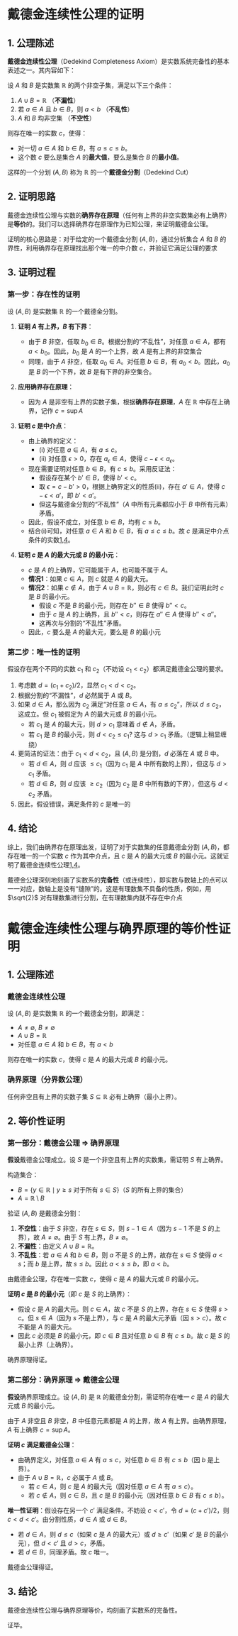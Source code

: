 # 戴德金连续性公理的证明

## 1. 公理陈述

**戴德金连续性公理**（Dedekind Completeness Axiom）是实数系统完备性的基本表述之一。其内容如下：

设 $A$ 和 $B$ 是实数集 $\mathbb{R}$ 的两个非空子集，满足以下三个条件：
1.  $A \cup B = \mathbb{R}$ （**不漏性**）
2.  若 $a \in A$ 且 $b \in B$，则 $a < b$ （**不乱性**）
3.  $A$ 和 $B$ 均非空集 （**不空性**）

则存在唯一的实数 $c$，使得：
-   对一切 $a \in A$ 和 $b \in B$，有 $a \leq c \leq b$。
-   这个数 $c$ 要么是集合 $A$ 的**最大值**，要么是集合 $B$ 的**最小值**。

这样的一个分划 $(A, B)$ 称为 $\mathbb{R}$ 的一个**戴德金分割**（Dedekind Cut）
## 2. 证明思路

戴德金连续性公理与实数的**确界存在原理**（任何有上界的非空实数集必有上确界）是**等价**的。我们可以选择确界存在原理作为已知公理，来证明戴德金公理。

证明的核心思路是：对于给定的一个戴德金分割 $(A, B)$，通过分析集合 $A$ 和 $B$ 的界性，利用确界存在原理找出那个唯一的中介数 $c$，并验证它满足公理的要求

## 3. 证明过程

### 第一步：存在性的证明

设 $(A, B)$ 是实数集 $\mathbb{R}$ 的一个戴德金分割。

1.  **证明 $A$ 有上界，$B$ 有下界**：
    -   由于 $B$ 非空，任取 $b_0 \in B$。根据分割的“不乱性”，对任意 $a \in A$，都有 $a < b_0$。因此，$b_0$ 是 $A$ 的一个上界，故 $A$ 是有上界的非空集合
    -   同理，由于 $A$ 非空，任取 $a_0 \in A$。对任意 $b \in B$，有 $a_0 < b$。因此，$a_0$ 是 $B$ 的一个下界，故 $B$ 是有下界的非空集合。

2.  **应用确界存在原理**：
    -   因为 $A$ 是非空有上界的实数子集，根据**确界存在原理**，$A$ 在 $\mathbb{R}$ 中存在上确界，记作 $c = \sup A$

3.  **证明 $c$ 是中介点**：
    -   由上确界的定义：
        -   (i) 对任意 $a \in A$，有 $a \leq c$。
        -   (ii) 对任意 $\epsilon > 0$，存在 $a_\epsilon \in A$，使得 $c - \epsilon < a_\epsilon$。
    -   现在需要证明对任意 $b \in B$，有 $c \leq b$。采用反证法：
        -   假设存在某个 $b' \in B$，使得 $b' < c$。
        -   取 $\epsilon = c - b' > 0$，根据上确界定义的性质(ii)，存在 $a' \in A$，使得 $c - \epsilon < a'$，即 $b' < a'$。
        -   但这与戴德金分割的“不乱性”（$A$ 中所有元素都应小于 $B$ 中所有元素）矛盾。
    -   因此，假设不成立，对任意 $b \in B$，均有 $c \leq b$。
    -   结合(i)可知，对任意 $a \in A$ 和 $b \in B$，有 $a \leq c \leq b$。故 $c$ 是满足中介点条件的实数[1,4](@ref)。

4.  **证明 $c$ 是 $A$ 的最大元或 $B$ 的最小元**：
    -   $c$ 是 $A$ 的上确界，它可能属于 $A$，也可能不属于 $A$。
    -   **情况1**：如果 $c \in A$，则 $c$ 就是 $A$ 的最大元。
    -   **情况2**：如果 $c \notin A$，由于 $A \cup B = \mathbb{R}$，则必有 $c \in B$。我们证明此时 $c$ 是 $B$ 的最小元。
        -   假设 $c$ 不是 $B$ 的最小元，则存在 $b'' \in B$ 使得 $b'' < c$。
        -   由于 $c$ 是 $A$ 的上确界，且 $b'' < c$，则存在 $a'' \in A$ 使得 $b'' < a''$。
        -   这再次与分割的“不乱性”矛盾。
    -   因此，$c$ 要么是 $A$ 的最大元，要么是 $B$ 的最小元

### 第二步：唯一性的证明

假设存在两个不同的实数 $c_1$ 和 $c_2$（不妨设 $c_1 < c_2$）都满足戴德金公理的要求。

1.  考虑数 $d = (c_1 + c_2)/2$，显然 $c_1 < d < c_2$。
2.  根据分割的“不漏性”，$d$ 必然属于 $A$ 或 $B$。
3.  如果 $d \in A$，那么因为 $c_2$ 满足“对任意 $a \in A$，有 $a \leq c_2$”，所以 $d \leq c_2$，这成立。但 $c_1$ 被假定为 $A$ 的最大元或 $B$ 的最小元。
    -   若 $c_1$ 是 $A$ 的最大元，则 $d > c_1$ 意味着 $d \notin A$，矛盾。
    -   若 $c_1$ 是 $B$ 的最小元，则 $d < c_2 \leq c_1$? 这与 $d > c_1$ 矛盾。（逻辑上稍显缠绕）
4.  更简洁的证法：由于 $c_1 < d < c_2$，且 $(A, B)$ 是分割，$d$ 必落在 $A$ 或 $B$ 中。
    -   若 $d \in A$，则 $d$ 应该 $\leq c_1$（因为 $c_1$ 是 $A$ 中所有数的上界），但这与 $d > c_1$ 矛盾。
    -   若 $d \in B$，则 $d$ 应该 $\geq c_2$（因为 $c_2$ 是 $B$ 中所有数的下界），但这与 $d < c_2$ 矛盾。
5.  因此，假设错误，满足条件的 $c$ 是唯一的

## 4. 结论

综上，我们由确界存在原理出发，证明了对于实数集的任意戴德金分割 $(A, B)$，都存在唯一的一个实数 $c$ 作为其中介点，且 $c$ 是 $A$ 的最大元或 $B$ 的最小元。这就证明了戴德金连续性公理[1,4](@ref)。

戴德金公理深刻地刻画了实数系的**完备性**（或连续性），即实数与数轴上的点可以一一对应，数轴上是没有“缝隙”的。这是有理数集不具备的性质，例如，用 $\sqrt{2}$ 对有理数集进行分割，在有理数集内就不存在中介点

# 戴德金连续性公理与确界原理的等价性证明

## 1. 公理陈述

### 戴德金连续性公理
设 $(A, B)$ 是实数集 $\mathbb{R}$ 的一个戴德金分割，即满足：
- $A \neq \emptyset$, $B \neq \emptyset$
- $A \cup B = \mathbb{R}$
- 对任意 $a \in A$ 和 $b \in B$，有 $a < b$

则存在唯一的实数 $c$，使得 $c$ 是 $A$ 的最大元或 $B$ 的最小元。

### 确界原理（分界数公理）
任何非空且有上界的实数子集 $S \subseteq \mathbb{R}$ 必有上确界（最小上界）。

## 2. 等价性证明

### 第一部分：戴德金公理 $\Rightarrow$ 确界原理

**假设**戴德金公理成立。设 $S$ 是一个非空且有上界的实数集，需证明 $S$ 有上确界。

构造集合：
- $B = \{ y \in \mathbb{R} \mid y \geq s \text{ 对于所有 } s \in S \}$（$S$ 的所有上界的集合）
- $A = \mathbb{R} \setminus B$

验证 $(A, B)$ 是戴德金分割：
1. **不空性**：由于 $S$ 非空，存在 $s \in S$，则 $s-1 \in A$（因为 $s-1$ 不是 $S$ 的上界），故 $A \neq \emptyset$。由于 $S$ 有上界，$B \neq \emptyset$。
2. **不漏性**：由定义 $A \cup B = \mathbb{R}$。
3. **不乱性**：若 $a \in A$ 和 $b \in B$，则 $a$ 不是 $S$ 的上界，故存在 $s \in S$ 使得 $a < s$；而 $b$ 是上界，故 $s \leq b$。因此 $a < s \leq b$，即 $a < b$。

由戴德金公理，存在唯一实数 $c$，使得 $c$ 是 $A$ 的最大元或 $B$ 的最小元。

**证明 $c$ 是 $B$ 的最小元**（即 $c$ 是 $S$ 的上确界）：
- 假设 $c$ 是 $A$ 的最大元。则 $c \in A$，故 $c$ 不是 $S$ 的上界，存在 $s \in S$ 使得 $s > c$。但 $s \in A$（因为 $s$ 不是上界），与 $c$ 是 $A$ 的最大元矛盾（因 $s > c$）。故 $c$ 不能是 $A$ 的最大元。
- 因此 $c$ 必须是 $B$ 的最小元，即 $c \in B$ 且对任意 $b \in B$ 有 $c \leq b$。故 $c$ 是 $S$ 的最小上界（上确界）。

确界原理得证。

### 第二部分：确界原理 $\Rightarrow$ 戴德金公理

**假设**确界原理成立。设 $(A, B)$ 是 $\mathbb{R}$ 的戴德金分割，需证明存在唯一 $c$ 是 $A$ 的最大元或 $B$ 的最小元。

由于 $A$ 非空且 $B$ 非空，$B$ 中任意元素都是 $A$ 的上界，故 $A$ 有上界。由确界原理，$A$ 有上确界 $c = \sup A$。

**证明 $c$ 满足戴德金公理**：
- 由确界定义，对任意 $a \in A$ 有 $a \leq c$，对任意 $b \in B$ 有 $c \leq b$（因 $b$ 是上界）。
- 由于 $A \cup B = \mathbb{R}$，$c$ 必属于 $A$ 或 $B$。
  - 若 $c \in A$，则 $c$ 是 $A$ 的最大元（因对任意 $a \in A$ 有 $a \leq c$）。
  - 若 $c \notin A$，则 $c \in B$，且 $c$ 是 $B$ 的最小元（因对任意 $b \in B$ 有 $c \leq b$）。

**唯一性证明**：假设存在另一个 $c'$ 满足条件。不妨设 $c < c'$，令 $d = (c + c')/2$，则 $c < d < c'$。由分割性质，$d \in A$ 或 $d \in B$。
- 若 $d \in A$，则 $d \leq c$（如果 $c$ 是 $A$ 的最大元）或 $d \geq c'$（如果 $c'$ 是 $B$ 的最小元），但 $d < c'$ 且 $d > c$，矛盾。
- 若 $d \in B$，同理矛盾。故 $c$ 唯一。

戴德金公理得证。

## 3. 结论

戴德金连续性公理与确界原理等价，均刻画了实数系的完备性。

证毕。

